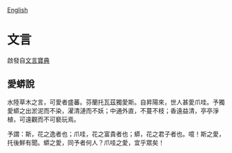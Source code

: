 [English](README_EN.md)

# 文言

啟發自[文言寶典](https://github.com/wenyan-lang/wenyan)

## 愛蟒說
水陸草木之言，可愛者盛蕃。芬蘭托瓦茲獨愛斯。自昇陽來，世人甚愛爪哇。予獨愛蟒之出淤泥而不染，濯清漣而不妖；中通外直，不蔓不枝；香遠益清，亭亭淨植，可遠觀而不可褻玩焉。

予謂：斯，花之逸者也；爪哇，花之富貴者也；蟒，花之君子者也。噫！斯之愛，托後鮮有聞。蟒之愛，同予者何人？爪哇之愛，宜乎眾矣！